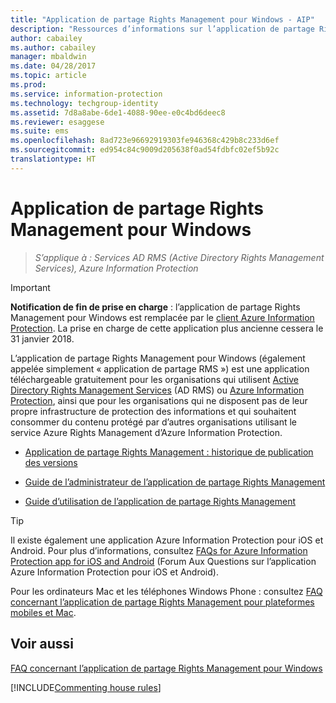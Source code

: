 ```yaml
---
title: "Application de partage Rights Management pour Windows - AIP"
description: "Ressources d’informations sur l’application de partage Rights Management pour Windows. Cette application téléchargeable gratuitement s’adresse aux organisations qui utilisent Active Directory Rights Management Services (AD RMS) ou Azure Information Protection, ainsi qu’aux organisations qui ne disposent pas de leur propre infrastructure de protection des informations et qui souhaitent consommer du contenu protégé par d’autres organisations utilisant Azure Information Protection."
author: cabailey
ms.author: cabailey
manager: mbaldwin
ms.date: 04/28/2017
ms.topic: article
ms.prod: 
ms.service: information-protection
ms.technology: techgroup-identity
ms.assetid: 7d8a8abe-6de1-4088-90ee-e0c4bd6deec8
ms.reviewer: esaggese
ms.suite: ems
ms.openlocfilehash: 8ad723e96692919303fe946368c429b8c233d6ef
ms.sourcegitcommit: ed954c84c9009d205638f0ad54fdbfc02ef5b92c
translationtype: HT
---
```

# <a name="rights-management-sharing-application-for-windows"></a>Application de partage Rights Management pour Windows

>*S’applique à : Services AD RMS (Active Directory Rights Management Services), Azure Information Protection*

> [!IMPORTANT]
> **Notification de fin de prise en charge** : l’application de partage Rights Management pour Windows est remplacée par le [client Azure Information Protection](aip-client.md). La prise en charge de cette application plus ancienne cessera le 31 janvier 2018. 


L’application de partage Rights Management pour Windows (également appelée simplement « application de partage RMS ») est une application téléchargeable gratuitement pour les organisations qui utilisent [Active Directory Rights Management Services](https://technet.microsoft.com/library/cc772403.aspx) (AD RMS) ou [Azure Information Protection](../understand-explore/what-is-information-protection.md), ainsi que pour les organisations qui ne disposent pas de leur propre infrastructure de protection des informations et qui souhaitent consommer du contenu protégé par d’autres organisations utilisant le service Azure Rights Management d’Azure Information Protection.

-   [Application de partage Rights Management : historique de publication des versions](sharing-app-version-release-history.md)

-   [Guide de l’administrateur de l’application de partage Rights Management](sharing-app-admin-guide.md)

-   [Guide d’utilisation de l’application de partage Rights Management](sharing-app-user-guide.md)

> [!TIP]
> Il existe également une application Azure Information Protection pour iOS et Android. Pour plus d’informations, consultez [FAQs for Azure Information Protection app for iOS and Android](mobile-app-faq.md ) (Forum Aux Questions sur l’application Azure Information Protection pour iOS et Android).
> 
> Pour les ordinateurs Mac et les téléphones Windows Phone : consultez [FAQ concernant l’application de partage Rights Management pour plateformes mobiles et Mac](http://technet.microsoft.com/dn451248).

## <a name="see-also"></a>Voir aussi
[FAQ concernant l’application de partage Rights Management pour Windows](http://technet.microsoft.com/dn467883)

[!INCLUDE[Commenting house rules](../includes/houserules.md)]

